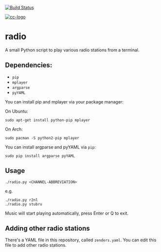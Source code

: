 [![Build Status](https://travis-ci.org/GijsTimmers/radio.svg)](https://travis-ci.org/GijsTimmers/radio)

[![cc-logo](https://licensebuttons.net/l/by-sa/4.0/88x31.png)](https://creativecommons.org/licenses/by-sa/4.0/)


# radio
A small Python script to play various radio stations from a terminal.

## Dependencies:
- `pip`
- `mplayer`
- `argparse`
- `pyYAML`


You can install pip and mplayer via your package manager:

On Ubuntu:
    
    sudo apt-get install python-pip mplayer

On Arch:
    
    sudo pacman -S python2-pip mplayer
    
You can install argparse and pyYAML via `pip`:

    sudo pip install argparse pyYAML

## Usage

    ./radio.py <CHANNEL-ABBREVIATION>

e.g.

    ./radio.py r2nl
    ./radio.py stubru

Music will start playing automatically, press Enter or Q to exit.

## Adding other radio stations
There's a YAML file in this repository, called `zenders.yaml`. You can edit
this file to add other radio stations.
